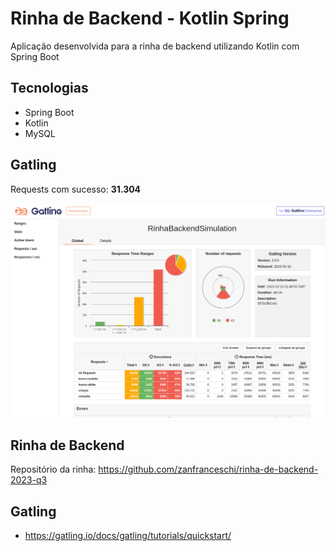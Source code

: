 # Rinha de Backend - Kotlin Spring

Aplicação desenvolvida para a rinha de backend utilizando Kotlin com Spring Boot

## Tecnologias 

- Spring Boot
- Kotlin
- MySQL

## Gatling

Requests com sucesso: **31.304**

![simulation01.png](files%2Fsimulation01.png)

## Rinha de Backend

Repositório da rinha: https://github.com/zanfranceschi/rinha-de-backend-2023-q3

## Gatling

- https://gatling.io/docs/gatling/tutorials/quickstart/